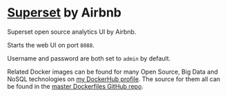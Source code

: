 [Superset](http://airbnb.io/projects/superset/) by Airbnb
=========================================================

Superset open source analytics UI by Airbnb.

Starts the web UI on port `8088`.

Username and password are both set to `admin` by default.

Related Docker images can be found for many Open Source, Big Data and NoSQL technologies on [my DockerHub profile](https://hub.docker.com/r/harisekhon). The source for them all can be found in the [master Dockerfiles GitHub repo](https://github.com/HariSekhon/Dockerfiles).
